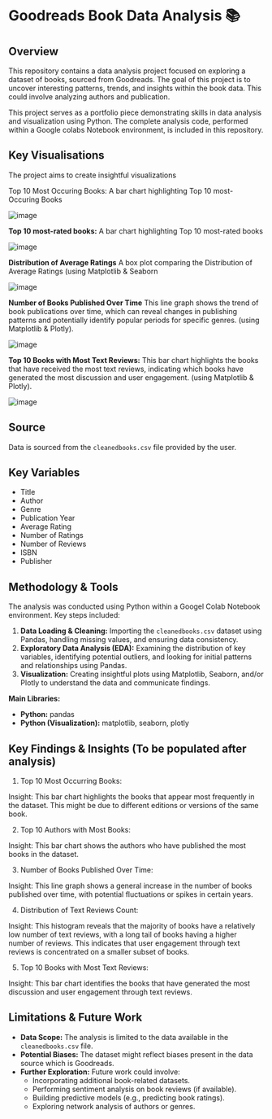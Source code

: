 # Goodreads Book Data Analysis 📚

## Overview

This repository contains a data analysis project focused on exploring a dataset of books, sourced from Goodreads. The goal of this project is to uncover interesting patterns, trends, and insights within the book data. This could involve analyzing authors and publication.

This project serves as a portfolio piece demonstrating skills in data analysis and visualization using Python. The complete analysis code, performed within a Google colabs Notebook environment, is included in this repository.

## Key Visualisations 

The project aims to create insightful visualizations

 Top 10 Most Occuring Books: A bar chart highlighting Top 10 most- Occuring Books
  
 ![image](https://github.com/user-attachments/assets/b0306965-1a52-4fc4-b2f4-92e66c9ffc27)

 **Top 10 most-rated books:** A bar chart highlighting Top 10 most-rated books
  
![image](https://github.com/user-attachments/assets/639aa6d9-a2ef-4bea-b1d3-2da0eb3554c2)

 **Distribution of Average Ratings** A box plot comparing the Distribution of Average Ratings (using Matplotlib & Seaborn
  
  ![image](https://github.com/user-attachments/assets/7898f447-bb76-4ae9-b49e-59bb4f49393c)

 **Number of Books Published Over Time** This line graph shows the trend of book publications over time, which can reveal changes in publishing patterns and potentially identify popular periods for specific genres. (using Matplotlib & Plotly).
  
  ![image](https://github.com/user-attachments/assets/63eaed48-ef44-4e03-8fb8-854719f7822d)

 **Top 10 Books with Most Text Reviews:** This bar chart highlights the books that have received the most text reviews, indicating which books have generated the most discussion and user engagement. (using Matplotlib & Plotly).
  
  ![image](https://github.com/user-attachments/assets/e6bf875f-398b-4f90-8162-9570becfaf44)

## Source

Data is sourced from the `cleanedbooks.csv` file provided by the user.


## Key Variables

* Title
* Author
* Genre
* Publication Year
* Average Rating
* Number of Ratings
* Number of Reviews
* ISBN
* Publisher

## Methodology & Tools

The analysis was conducted using Python within a Googel Colab Notebook environment. Key steps included:

1.  **Data Loading & Cleaning:** Importing the `cleanedbooks.csv` dataset using Pandas, handling missing values, and ensuring data consistency.
2.  **Exploratory Data Analysis (EDA):** Examining the distribution of key variables, identifying potential outliers, and looking for initial patterns and relationships using Pandas.
3.  **Visualization:** Creating insightful plots using Matplotlib, Seaborn, and/or Plotly to understand the data and communicate findings.

**Main Libraries:**

* **Python:** pandas
* **Python (Visualization):** matplotlib, seaborn, plotly

## Key Findings & Insights (To be populated after analysis)

1. Top 10 Most Occurring Books:

Insight: This bar chart highlights the books that appear most frequently in the dataset. This might be due to different editions or versions of the same book.

2. Top 10 Authors with Most Books:

Insight: This bar chart shows the authors who have published the most books in the dataset.

3. Number of Books Published Over Time:

Insight: This line graph shows a general increase in the number of books published over time, with potential fluctuations or spikes in certain years.

4. Distribution of Text Reviews Count:

Insight: This histogram reveals that the majority of books have a relatively low number of text reviews, with a long tail of books having a higher number of reviews. This indicates that user engagement through text reviews is concentrated on a smaller subset of books.

5. Top 10 Books with Most Text Reviews:

Insight: This bar chart identifies the books that have generated the most discussion and user engagement through text reviews.

## Limitations & Future Work

* **Data Scope:** The analysis is limited to the data available in the `cleanedbooks.csv` file.
* **Potential Biases:** The dataset might reflect biases present in the data source which is Goodreads.
* **Further Exploration:** Future work could involve:
    * Incorporating additional book-related datasets.
    * Performing sentiment analysis on book reviews (if available).
    * Building predictive models (e.g., predicting book ratings).
    * Exploring network analysis of authors or genres.
